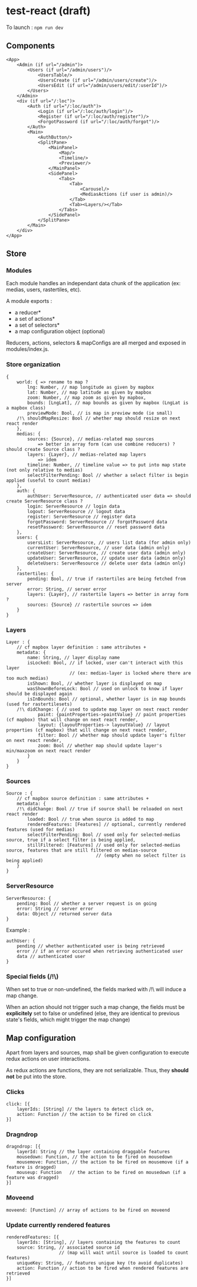 # test-react (draft)


To launch : ``npm run dev``

## Components

```
<App>
	<Admin (if url="/admin")>
		<Users (if url="/admin/users")/>
			<UsersTable/>
			<UsersCreate (if url="/admin/users/create")/>
			<UsersEdit (if url="/admin/users/edit/:userId")/>
		</Users>
	</Admin>
	<div (if url="/:loc")>
		<Auth (if url="/:loc/auth")>
			<Login (if url="/:loc/auth/login")/>
			<Register (if url="/:loc/auth/register")/>
			<ForgotPassword (if url="/:loc/auth/forgot")/>
		</Auth>
		<Main>
			<AuthButton/>
			<SplitPane>
				<MainPanel>
					<Map/>
					<Timeline/>
					<Previewer/>
				</MainPanel>
				<SidePanel>
					<Tabs>
						<Tab>
							<Carousel/>
							<MediasActions (if user is admin)/>
						</Tab>
						<Tab><Layers/></Tab>
					</Tabs>
				</SidePanel>
			</SplitPane>
		</Main>
	</div>
</App>
```

## Store

### Modules
Each module handles an independant data chunk of the application (ex: medias, users, rastertiles, etc).

A module exports :
* a reducer*
* a set of actions*
* a set of selectors*
* a map configuration object (optional)

Reducers, actions, selectors & mapConfigs are all merged and exposed in modules/index.js.


### Store organization

```
{
	world: { => rename to map ?
		lng: Number, // map longitude as given by mapbox
		lat: Number, // map latitude as given by mapbox
		zoom: Number, // map zoom as given by mapbox,
		bounds: [LngLat], // map bounds as given by mapbox (LngLat is a mapbox class)
		previewMode: Bool, // is map in preview mode (ie small)
	/!\	shouldMapResize: Bool // whether map should resize on next react render
	},
	medias: {
		sources: {Source}, // medias-related map sources 
			=> better in array form (can use combine reducers) ? should create Source class ?
		layers: {Layer}, // medias-related map layers 
			=> idem
		timeline: Number, // timeline value => to put into map state (not only relative to medias)
		selectFilterPending: Bool // whether a select filter is begin applied (useful to count medias)
	},
	auth: {
		authUser: ServerResource, // authenticated user data => should create ServerResource class ?
		login: ServerResource // login data
		logout: ServerResource // logout data
		register: ServerResource // register data
		forgotPassword: ServerResource // forgotPassword data
		resetPassword: ServerResource // reset password data
	},
	users: {
		usersList: ServerResource, // users list data (for admin only)
		currentUser: ServerResource, // user data (admin only)
		createUser: ServerResource, // create user data (admin only)
		updateUser: ServerResource,	// update user data (admin only)
		deleteUsers: ServerResource // delete user data (admin only)
	},
	rastertiles: {
		pending: Bool, // true if rastertiles are being fetched from server
		error: String, // server error
		layers: {Layer}, // rastertile layers => better in array form ?
		sources: {Source} // rastertile sources => idem
	}
}
```

### Layers

```
Layer : {
	// cf mapbox layer definition : same attributes +
	metadata: {
		name: String, // layer display name
		isLocked: Bool, // if locked, user can't interact with this layer 
						// (ex: medias-layer is locked where there are too much medias)
		isShown: Bool, // whether layer is displayed on map
		wasShownBeforeLock: Bool // used on unlock to know if layer should be displayed again
		isInBounds: Bool // optional, whether layer is in map bounds (used for rastertilesets)
	/!\ didChange: { // used to update map layer on next react render
			paint: {paintProperties->paintValue} // paint properties (cf mapbox) that will change on next react render,
			layout: {layoutProperties-> layoutValue} // layout properties (cf mapbox) that will change on next react render,
			filter: Bool // whether map should update layer's filter on next react render,
			zoom: Bool // whether map should update layer's min/maxzoom on next react render
		}
	}
}
```

### Sources

```
Source : {
	// cf mapbox source definition : same attributes +
	metadata: {
	/!\ didChange: Bool // true if source shall be reloaded on next react render
		loaded: Bool // true when source is added to map
		renderedFeatures: [Features] // optional, currently rendered features (used for medias)
		selectFilterPending: Bool // used only for selected-medias source, true if a select filter is being applied,
		stillFiltered: [Features] // used only for selected-medias source, features that are still filtered on medias-source
								  // (empty when no select filter is being applied)
	}
}
```

### ServerResource

```
ServerResource: {
	pending: Bool // whether a server request is on going
	error: String // server error
	data: Object // returned server data
}
```

Example : 
```
authUser: {
	pending // whether authenticated user is being retrieved
	error // if an error occured when retrieving authenticated user
	data // authenticated user
}
```

### Special fields (/!\\) 

When set to true or non-undefined, the fields marked with /!\ will induce a map change.

When an action should not trigger such a map change, the fields must be **explicitely** set to false or undefined 
(else, they are identical to previous state's fields, which might trigger the map change)


## Map configuration

Apart from layers and sources, map shall be given configuration to execute redux actions on user interactions.

As redux actions are functions, they are not serializable. Thus, they **should not** be put into the store.

### Clicks

```
click: [{
	layerIds: [String] // the layers to detect click on,
	action: Function // the action to be fired on click
}]
```

### Dragndrop

```
dragndrop: [{
    layerId: String // the layer containing draggable features
    mousedown: Function, // the action to be fired on mousedown
    mousemove: Function, // the action to be fired on mousemove (if a feature is dragged)
    mouseup: Function 	// the action to be fired on mousedown (if a feature was dragged)
}]
```

### Moveend

```
moveend: [Function] // array of actions to be fired on moveend
```

### Update currently rendered features

```
renderedFeatures: [{
    layerIds: [String], // layers containing the features to count
    source: String, // associated source id
    				// (map will wait until source is loaded to count features)
    uniqueKey: String, // features unique key (to avoid duplicates)
    action: Function // action to be fired when rendered features are retrieved
}]
```
